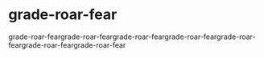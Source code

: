# grade-roar-fear
grade-roar-feargrade-roar-feargrade-roar-feargrade-roar-feargrade-roar-feargrade-roar-feargrade-roar-fear
